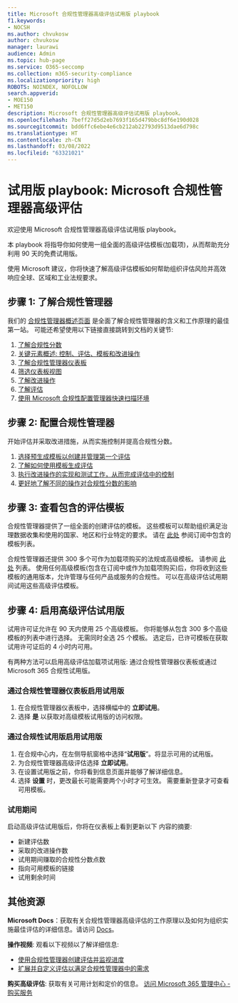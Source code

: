 ```yaml
---
title: Microsoft 合规性管理器高级评估试用版 playbook
f1.keywords:
- NOCSH
ms.author: chvukosw
author: chvukosw
manager: laurawi
audience: Admin
ms.topic: hub-page
ms.service: O365-seccomp
ms.collection: m365-security-compliance
ms.localizationpriority: high
ROBOTS: NOINDEX, NOFOLLOW
search.appverid:
- MOE150
- MET150
description: Microsoft 合规性管理器高级评估试用版 playbook。
ms.openlocfilehash: 7beff27d5d2eb7693f165d479bbc8df6e190d028
ms.sourcegitcommit: bdd6ffc6ebe4e6cb212ab22793d9513dae6d798c
ms.translationtype: HT
ms.contentlocale: zh-CN
ms.lasthandoff: 03/08/2022
ms.locfileid: "63321021"
---
```

# <a name="trial-playbook-microsoft-compliance-manager-premium-assessments"></a>试用版 playbook: Microsoft 合规性管理器高级评估

欢迎使用 Microsoft 合规性管理器高级评估试用版 playbook。

本 playbook 将指导你如何使用一组全面的高级评估模板(加载项)，从而帮助充分利用 90 天的免费试用版。

使用 Microsoft 建议，你将快速了解高级评估模板如何帮助组织评估风险并高效响应全球、区域和工业法规要求。

## <a name="step-1-get-to-know-compliance-manager"></a>步骤 1: 了解合规性管理器

我们的 [合规性管理器概述页面](compliance-manager.md) 是全面了解合规性管理器的含义和工作原理的最佳第一站。 可能还希望使用以下链接直接跳转到文档的关键节:

1. [了解合规性分数](compliance-manager.md#understanding-your-compliance-score)
1. [关键元素概述: 控制、评估、模板和改进操作](compliance-manager.md#key-elements-controls-assessments-templates-improvement-actions)
1. [了解合规性管理器仪表板](compliance-manager-setup.md#understand-the-compliance-manager-dashboard)
1. [筛选仪表板视图](compliance-manager-setup.md#filtering-your-dashboard-view)
1. [了解改进操作](compliance-manager-setup.md#improvement-actions-page)
1. [了解评估](compliance-manager.md#assessments)
1. [使用 Microsoft 合规性配置管理器快速扫描环境](compliance-manager-mcca.md)

## <a name="step-2-configure-compliance-manager"></a>步骤 2: 配置合规性管理器

开始评估并采取改进措施，从而实施控制并提高合规性分数。

1. [选择预生成模板以创建并管理第一个评估](compliance-manager-assessments.md)
1. [了解如何使用模板生成评估](compliance-manager-templates.md)
1. [执行改进操作的实现和测试工作，从而完成评估中的控制](compliance-manager-improvement-actions.md)
1. [更好地了解不同的操作对合规性分数的影响](compliance-score-calculation.md)

## <a name="step-3-review-included-assessment-templates"></a>步骤 3: 查看包含的评估模板

合规性管理器提供了一组全面的创建评估的模板。 这些模板可以帮助组织满足治理数据收集和使用的国家、地区和行业特定的要求。 请在 [此处](/office365/servicedescriptions/microsoft-365-service-descriptions/microsoft-365-tenantlevel-services-licensing-guidance/microsoft-365-security-compliance-licensing-guidance#which-assessments-are-included-by-default-free-of-cost) 参阅订阅中包含的模板列表。

合规性管理器还提供 300 多个可作为加载项购买的法规或高级模板。 请参阅 [此处](compliance-manager-templates-list.md#premium-templates) 列表。 使用任何高级模板(包含在订阅中或作为加载项购买)后，你将收到这些模板的通用版本，允许管理与任何产品或服务的合规性。 可以在高级评估试用期间试用这些高级评估模板。

## <a name="step-4-enable-the-premium-assessment-trial"></a>步骤 4: 启用高级评估试用版

试用许可证允许在 90 天内使用 25 个高级模板。 你将能够从包含 300 多个高级模板的列表中进行选择。 无需同时全选 25 个模板。 选定后，已许可模板在获取试用许可证后的 4 小时内可用。

有两种方法可以启用高级评估加载项试用版: 通过合规性管理器仪表板或通过 Microsoft 365 合规性试用版。

### <a name="enable-trial-via-the-compliance-manager-dashboard"></a>通过合规性管理器仪表板启用试用版

1. 在合规性管理器仪表板中，选择横幅中的 **立即试用**。
1. 选择 **是** 以获取对高级模板试用版的访问权限。

### <a name="enable-trial-via-the-compliance-trial"></a>通过合规性试用版启用试用版

1. 在合规中心内，在左侧导航窗格中选择“**试用版**”。将显示可用的试用版。
1. 为合规性管理器高级评估选择 **立即试用**。
1. 在设置试用版之前，你将看到信息页面并能够了解详细信息。
1. 选择 **设置** 时，更改最长可能需要两个小时才可生效。 需要重新登录才可查看可用模板。

### <a name="during-the-trial"></a>试用期间

启动高级评估试用版后，你将在仪表板上看到更新以下 内容的摘要:

- 新建评估数
- 采取的改进操作数
- 试用期间赚取的合规性分数点数
- 指向可用模板的链接
- 试用剩余时间

## <a name="additional-resources"></a>其他资源

**Microsoft Docs**：获取有关合规性管理器高级评估的工作原理以及如何为组织实施最佳评估的详细信息。请访问 [Docs](compliance-manager-templates.md)。

**操作视频**: 观看以下视频以了解详细信息:

- [使用合规性管理器创建评估并监视进度](https://techcommunity.microsoft.com/t5/video-hub/create-assessments-and-monitor-your-progress-with-compliance/ba-p/1687992?search-action-id=375363186777&search-result-uid=1687992)
- [扩展并自定义评估以满足合规性管理器中的需求](https://techcommunity.microsoft.com/t5/video-hub/extend-and-customize-assessments-to-suit-your-needs-in/ba-p/1687991?search-action-id=375363186777&search-result-uid=1687991)

**购买高级评估**: 获取有关可用计划和定价的信息。 [访问 Microsoft 365 管理中心 - 购买服务](https://admin.microsoft.com/#/catalog/offer-details/compliance-manager-premium-assessment-add-on/46E9BF2A-3C8D-4A69-A7E7-3DA04687636D)
